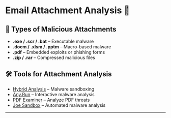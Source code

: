 # Email Attachment Analysis 📎

## 📂 Types of Malicious Attachments
- **.exe / .scr / .bat** – Executable malware
- **.docm / .xlsm / .pptm** – Macro-based malware
- **.pdf** – Embedded exploits or phishing forms
- **.zip / .rar** – Compressed malicious files

## 🛠 Tools for Attachment Analysis
- [Hybrid Analysis](https://www.hybrid-analysis.com/) – Malware sandboxing
- [Any.Run](https://any.run/) – Interactive malware analysis
- [PDF Examiner](https://www.pdfexaminer.com/) – Analyze PDF threats
- [Joe Sandbox](https://www.joesandbox.com/) – Automated malware analysis

---
